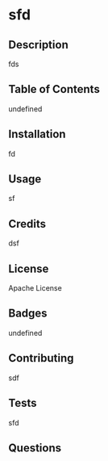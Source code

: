 
  # sfd
  ## Description
  fds
  ## Table of Contents 
  undefined
  ## Installation 
  fd
  ## Usage 
  sf
  ## Credits
   dsf
  ## License 
  Apache License
  ## Badges 
  undefined
  ## Contributing  
  sdf
  ## Tests 
  sfd
  ## Questions


